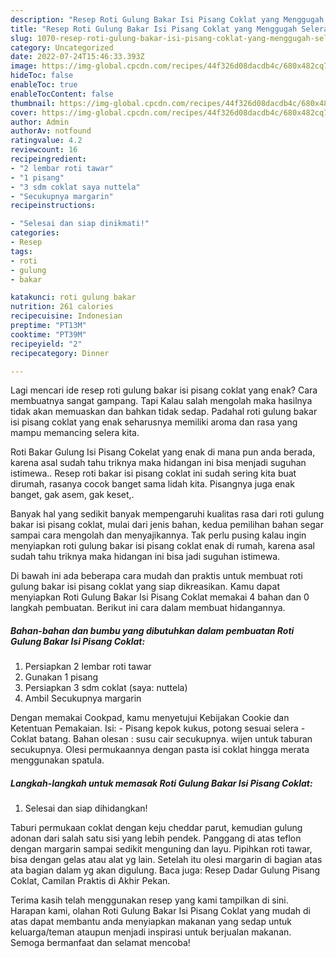```yaml
---
description: "Resep Roti Gulung Bakar Isi Pisang Coklat yang Menggugah Selera , Bikin Ngiler"
title: "Resep Roti Gulung Bakar Isi Pisang Coklat yang Menggugah Selera , Bikin Ngiler"
slug: 1070-resep-roti-gulung-bakar-isi-pisang-coklat-yang-menggugah-selera-bikin-ngiler
category: Uncategorized
date: 2022-07-24T15:46:33.393Z
image: https://img-global.cpcdn.com/recipes/44f326d08dacdb4c/680x482cq70/roti-gulung-bakar-isi-pisang-coklat-foto-resep-utama.jpg
hideToc: false
enableToc: true
enableTocContent: false
thumbnail: https://img-global.cpcdn.com/recipes/44f326d08dacdb4c/680x482cq70/roti-gulung-bakar-isi-pisang-coklat-foto-resep-utama.jpg
cover: https://img-global.cpcdn.com/recipes/44f326d08dacdb4c/680x482cq70/roti-gulung-bakar-isi-pisang-coklat-foto-resep-utama.jpg
author: Admin
authorAv: notfound
ratingvalue: 4.2
reviewcount: 16
recipeingredient:
- "2 lembar roti tawar"
- "1 pisang"
- "3 sdm coklat saya nuttela"
- "Secukupnya margarin"
recipeinstructions:

- "Selesai dan siap dinikmati!"
categories:
- Resep
tags:
- roti
- gulung
- bakar

katakunci: roti gulung bakar 
nutrition: 261 calories
recipecuisine: Indonesian
preptime: "PT13M"
cooktime: "PT39M"
recipeyield: "2"
recipecategory: Dinner

---
```



Lagi mencari ide resep roti gulung bakar isi pisang coklat yang enak? Cara membuatnya sangat gampang. Tapi Kalau salah mengolah maka hasilnya tidak akan memuaskan dan bahkan tidak sedap. Padahal roti gulung bakar isi pisang coklat yang enak seharusnya memiliki aroma dan rasa yang mampu memancing selera kita.


Roti Bakar Gulung Isi Pisang Cokelat yang enak di mana pun anda berada, karena asal sudah tahu triknya maka hidangan ini bisa menjadi suguhan istimewa.. Resep roti bakar isi pisang coklat ini sudah sering kita buat dirumah, rasanya cocok banget sama lidah kita. Pisangnya juga enak banget, gak asem, gak keset,.

Banyak hal yang sedikit banyak mempengaruhi kualitas rasa dari roti gulung bakar isi pisang coklat, mulai dari jenis bahan, kedua pemilihan bahan segar sampai cara mengolah dan menyajikannya. Tak perlu pusing kalau ingin menyiapkan roti gulung bakar isi pisang coklat enak di rumah, karena asal sudah tahu triknya maka hidangan ini bisa jadi suguhan istimewa.


Di bawah ini ada beberapa cara mudah dan praktis untuk membuat roti gulung bakar isi pisang coklat yang siap dikreasikan. Kamu dapat menyiapkan Roti Gulung Bakar Isi Pisang Coklat memakai 4 bahan dan 0 langkah pembuatan. Berikut ini cara dalam membuat hidangannya.

<!--inarticleads1-->

##### Bahan-bahan dan bumbu yang dibutuhkan dalam pembuatan Roti Gulung Bakar Isi Pisang Coklat:

1. Persiapkan 2 lembar roti tawar
1. Gunakan 1 pisang
1. Persiapkan 3 sdm coklat (saya: nuttela)
1. Ambil Secukupnya margarin


Dengan memakai Cookpad, kamu menyetujui Kebijakan Cookie dan Ketentuan Pemakaian. Isi: - Pisang kepok kukus, potong sesuai selera - Coklat batang. Bahan olesan : susu cair secukupnya. wijen untuk taburan secukupnya. Olesi permukaannya dengan pasta isi coklat hingga merata menggunakan spatula. 

<!--inarticleads2-->

##### Langkah-langkah untuk memasak Roti Gulung Bakar Isi Pisang Coklat:


1. Selesai dan siap dihidangkan!

Taburi permukaan coklat dengan keju cheddar parut, kemudian gulung adonan dari salah satu sisi yang lebih pendek. Panggang di atas teflon dengan margarin sampai sedikit menguning dan layu. Pipihkan roti tawar, bisa dengan gelas atau alat yg lain. Setelah itu olesi margarin di bagian atas ata bagian dalam yg akan digulung. Baca juga: Resep Dadar Gulung Pisang Coklat, Camilan Praktis di Akhir Pekan. 

Terima kasih telah menggunakan resep yang kami tampilkan di sini. Harapan kami, olahan Roti Gulung Bakar Isi Pisang Coklat yang mudah di atas dapat membantu anda menyiapkan makanan yang sedap untuk keluarga/teman ataupun menjadi inspirasi untuk berjualan makanan. Semoga bermanfaat dan selamat mencoba!
